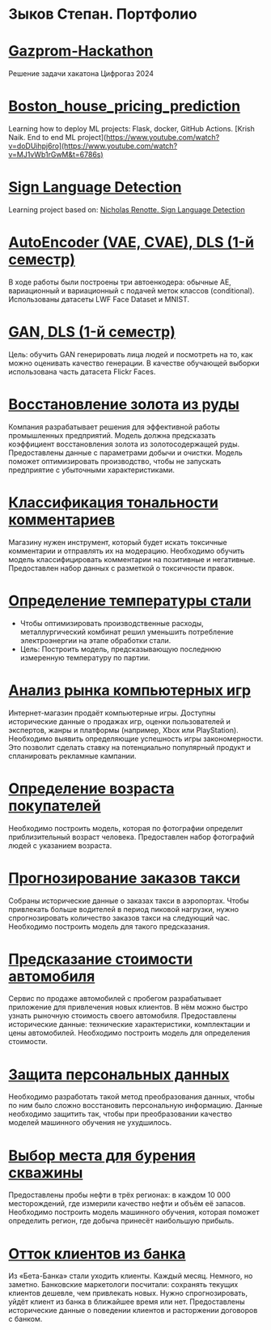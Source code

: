 # Зыков Степан. Портфолио

# [Gazprom-Hackathon](https://github.com/stepan-zykov/Gazprom-Hackathon)
Решение задачи хакатона Цифрогаз 2024

# [Boston_house_pricing_prediction](https://github.com/stepan-zykov/Boston_house_pricing)
Learning how to deploy ML projects: Flask, docker, GitHub Actions.
[Krish Naik. End to end ML project](https://www.youtube.com/watch?v=doDUihpj6ro](https://www.youtube.com/watch?v=MJ1vWb1rGwM&t=6786s)

# [Sign Language Detection](https://github.com/stepan-zykov/Sign_Language_Detection)
Learning project based on:
[Nicholas Renotte. Sign Language Detection](https://www.youtube.com/watch?v=doDUihpj6ro)

# [AutoEncoder (VAE, CVAE), DLS (1-й семестр)](https://github.com/stepan-zykov/AutoEncoder-DLS-1-)
В ходе работы были построены три автоенкодера: обычные AE, вариационный и вариационный с подачей меток классов (conditional). Использованы датасеты LWF Face Dataset и MNIST.

# [GAN, DLS (1-й семестр)](https://github.com/stepan-zykov/DLS/tree/main/GAN)
Цель: обучить GAN генерировать лица людей и посмотреть на то, как можно оценивать качество генерации. В качестве обучающей выборки использована часть датасета Flickr Faces.

# [Восстановление золота из руды](https://github.com/stepan-zykov/gold_recovery)
Компания разрабатывает решения для эффективной работы промышленных предприятий. Модель должна предсказать коэффициент восстановления золота из золотосодержащей руды. Предоставлены данные с параметрами добычи и очистки. Модель поможет оптимизировать производство, чтобы не запускать предприятие с убыточными характеристиками.

# [Классификация тональности комментариев](https://github.com/stepan-zykov/comments_classification)
Магазину нужен инструмент, который будет искать токсичные комментарии и отправлять их на модерацию. Необходимо обучить модель классифицировать комментарии на позитивные и негативные. Предоставлен набор данных с разметкой о токсичности правок.

# [Определение температуры стали](https://github.com/stepan-zykov/steel_temperature)
* Чтобы оптимизировать производственные расходы, металлургический комбинат решил уменьшить потребление электроэнергии на этапе обработки стали.
* Цель: Построить модель, предсказывающую последнюю измеренную температуру по партии.

# [Анализ рынка компьютерных игр](https://github.com/stepan-zykov/computer_games)
Интернет-магазин продаёт компьютерные игры. Доступны исторические данные о продажах игр, оценки пользователей и экспертов, жанры и платформы (например, Xbox или PlayStation). Необходимо выявить определяющие успешность игры закономерности. Это позволит сделать ставку на потенциально популярный продукт и спланировать рекламные кампании.

# [Определение возраста покупателей](https://github.com/stepan-zykov/age_determination)
Необходимо построить модель, которая по фотографии определит приблизительный возраст человека. Предоставлен набор фотографий людей с указанием возраста.

# [Прогнозирование заказов такси](https://github.com/stepan-zykov/taxi_orders)
Собраны исторические данные о заказах такси в аэропортах. Чтобы привлекать больше водителей в период пиковой нагрузки, нужно спрогнозировать количество заказов такси на следующий час. Необходимо построить модель для такого предсказания.

# [Предсказание стоимости автомобиля](https://github.com/stepan-zykov/car_price)
Сервис по продаже автомобилей с пробегом разрабатывает приложение для привлечения новых клиентов. В нём можно быстро узнать рыночную стоимость своего автомобиля. Предоставлены исторические данные: технические характеристики, комплектации и цены автомобилей. Необходимо построить модель для определения стоимости.

# [Защита персональных данных](https://github.com/stepan-zykov/personal_data_protection)
Необходимо разработать такой метод преобразования данных, чтобы по ним было сложно восстановить персональную информацию. Данные необходимо защитить так, чтобы при преобразовании качество моделей машинного обучения не ухудшилось.

# [Выбор места для бурения скважины](https://github.com/stepan-zykov/oil_well_location)
Предоставлены пробы нефти в трёх регионах: в каждом 10 000 месторождений, где измерили качество нефти и объём её запасов. Необходимо построить модель машинного обучения, которая поможет определить регион, где добыча принесёт наибольшую прибыль.

# [Отток клиентов из банка](https://github.com/stepan-zykov/beta_bank)
Из «Бета-Банка» стали уходить клиенты. Каждый месяц. Немного, но заметно. Банковские маркетологи посчитали: сохранять текущих клиентов дешевле, чем привлекать новых. Нужно спрогнозировать, уйдёт клиент из банка в ближайшее время или нет. Предоставлены исторические данные о поведении клиентов и расторжении договоров с банком.
